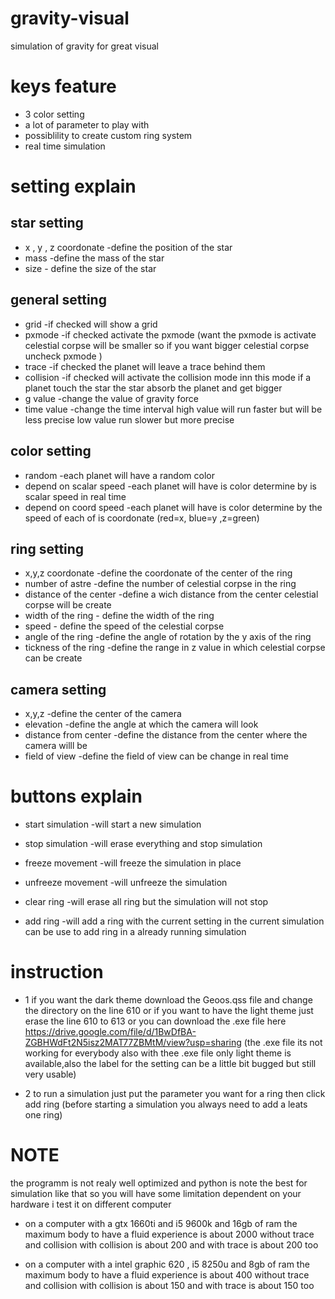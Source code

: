 # gravity-visual
simulation of gravity for great visual

# keys feature
   * 3 color setting
  * a lot of parameter to play with
  * possiblility to create custom ring system
  * real time simulation
  
  # setting explain
  ## star setting
  
  * x , y , z coordonate -define the position of the star
  * mass    -define the mass of the star
  * size  - define the size of the star
  
  ## general setting
  
  * grid    -if checked will show a grid
  * pxmode  -if checked activate the pxmode (want the pxmode is activate celestial corpse will be smaller so if you want bigger celestial corpse uncheck pxmode  )
  * trace   -if checked the planet will leave a trace behind them 
  * collision   -if checked will activate the collision mode inn this mode if a planet touch the star the star absorb the planet and get bigger
  * g value   -change the value of gravity force
  * time value -change the time interval high value will run faster but will be less precise low value run slower but more precise
  
  ## color setting
  
  * random -each planet will have a random color
  * depend on scalar speed    -each planet will have is color determine by is scalar speed in real time
  * depend on coord speed  -each planet will have is color determine by the speed of each of is coordonate (red=x, blue=y ,z=green) 
  
  ## ring setting
  
  * x,y,z coordonate -define the coordonate of the center of the ring
  * number of astre  -define the number of celestial corpse in the ring
  * distance of the center -define a wich distance from the center celestial corpse will be create
  * width of the ring  - define the width of the ring
  * speed - define the speed of the celestial corpse
  * angle of the ring -define the angle of rotation by the y axis of the ring
  * tickness of the ring -define the range in z value in which celestial corpse can be create
  
  ## camera setting
  
  * x,y,z -define the center of the camera
  * elevation -define the angle at which the camera will look
  * distance from center -define the distance from the center where the camera willl be
  * field of view -define the field of view can be change in real time
  
  # buttons explain
  
  * start simulation -will start a new simulation
  * stop simulation  -will erase everything and stop simulation
  * freeze movement  -will freeze the simulation in place
  * unfreeze movement -will unfreeze the simulation
  * clear ring -will erase all ring but the simulation will not stop
  
  * add ring -will add a ring with the current setting in the current simulation can be use to add ring in a already running simulation
  
  # instruction
  
  * 1   if you want the dark theme download the Geoos.qss file and change the directory on the line 610 or if you want to have the light theme just erase the line 610 to 613
  or you can download the .exe file here https://drive.google.com/file/d/1BwDfBA-ZGBHWdFt2N5isz2MAT77ZBMtM/view?usp=sharing (the .exe file its not working for everybody also with thee .exe file only light theme is available,also the label for the setting can be a little bit bugged but still very usable)
  
  * 2    to run a simulation just put the parameter you want for a ring then click add ring (before starting a simulation you always need to add a leats one ring)
  
  
  # NOTE
  
  the programm is not realy well optimized and python is note the best for simulation like that so you will have some limitation dependent on your hardware
  i test it on different computer
  * on a computer with a gtx 1660ti and i5 9600k and 16gb of ram the maximum body to have a fluid experience is about 2000 without trace and collision with collision is about 200 and with trace is about 200 too
  
  * on a computer with a intel graphic 620 , i5 8250u  and 8gb of ram the maximum body to have a fluid experience is about 400 without trace and collision with collision is about 150 and with trace is about 150 too
